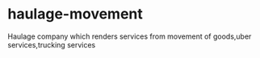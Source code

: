 # haulage-movement
Haulage company which renders services from movement of goods,uber services,trucking services 
